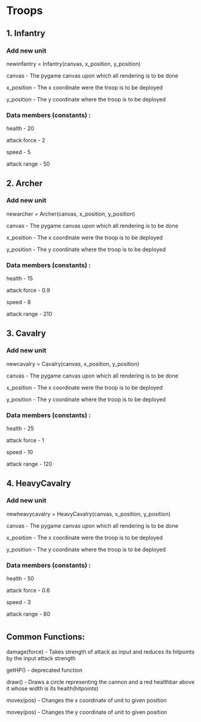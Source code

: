# Troops


## 1. Infantry

### Add new unit

newinfantry = Infantry(canvas, x_position, y_position)

<p>canvas      - The pygame canvas upon which all rendering is to be done
</p><p>x_position  - The x coordinate were the troop is to be deployed
</p><p>y_position  - The y coordinate where the troop is to be deployed
</p>

### Data members (constants) :

<p>health          -   20
</p><p>attack force    -   2
</p><p>speed           -   5
</p><p>attack range    -   50  
</p>


## 2. Archer

### Add new unit

newarcher = Archer(canvas, x_position, y_position)

<p>canvas      - The pygame canvas upon which all rendering is to be done
</p><p>x_position  - The x coordinate were the troop is to be deployed
</p><p>y_position  - The y coordinate where the troop is to be deployed
</p>

### Data members (constants) :

<p>health          -   15
</p><p>attack force    -   0.9
</p><p>speed           -   8
</p><p>attack range    -   210 
</p>

## 3. Cavalry

### Add new unit

newcavalry = Cavalry(canvas, x_position, y_position)

<p>canvas      - The pygame canvas upon which all rendering is to be done
</p><p>x_position  - The x coordinate were the troop is to be deployed
</p><p>y_position  - The y coordinate where the troop is to be deployed
</p>

### Data members (constants) :

<p>health          -   25
</p><p>attack force    -   1
</p><p>speed           -   10
</p><p>attack range    -   120 
</p>

## 4. HeavyCavalry

### Add new unit

newheavycavalry = HeavyCavalry(canvas, x_position, y_position)

<p>canvas      - The pygame canvas upon which all rendering is to be done
</p><p>x_position  - The x coordinate were the troop is to be deployed
</p><p>y_position  - The y coordinate where the troop is to be deployed
</p>

### Data members (constants) :

<p>
</p><p>health          -   50
</p><p>attack force    -   0.6
</p><p>speed           -   3
</p><p>attack range    -   80 
</p>

#

## Common Functions:

<p>
damage(force)       -   Takes strength of attack as input and reduces its hitpoints by the input attack strength 
</p>
<p>
getHP()     -   deprecated function
</p>
<p>
draw()              -   Draws a circle representing the cannon and a red healthbar above it whose width is its health(hitpoints)
</p>
<p>
movex(pos)  -   Changes the x coordinate of unit to given position
</p>
<p>
movey(pos)  -   Changes the y coordinate of unit to given position
</p>